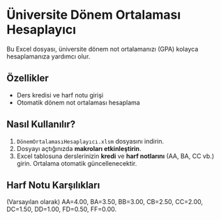 # Üniversite Dönem Ortalaması Hesaplayıcı

Bu Excel dosyası, üniversite dönem not ortalamanızı (GPA) kolayca hesaplamanıza yardımcı olur.

## Özellikler

* Ders kredisi ve harf notu girişi
* Otomatik dönem not ortalaması hesaplama

## Nasıl Kullanılır?

1.  `DönemOrtalamasıHesaplayıcı.xlsm` dosyasını indirin.
2.  Dosyayı açtığınızda **makroları etkinleştirin**.
3.  Excel tablosuna derslerinizin **kredi** ve **harf notlarını** (AA, BA, CC vb.) girin. Ortalama otomatik güncellenecektir.

## Harf Notu Karşılıkları

(Varsayılan olarak) AA=4.00, BA=3.50, BB=3.00, CB=2.50, CC=2.00, DC=1.50, DD=1.00, FD=0.50, FF=0.00.
